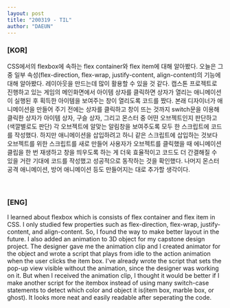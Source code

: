 ```yaml
---
layout: post
title: "200319 - TIL"
author: "DAEUN"
---
```


### [KOR]
CSS에서의 flexbox에 속하는 flex container와 flex item에 대해 알아봤다. 오늘은 그 중 일부 속성(flex-direction, flex-wrap, justify-content, align-content)의 기능에 대해 알아봤다. 레이아웃을 만드는데 많이 활용할 수 있을 것 같다. 캡스톤 프로젝트로 진행하고 있는 게임의 메인화면에서 아이템 상자를 클릭하면 상자가 열리는 애니메이션이 실행된 후 획득한 아이템을 보여주는 창이 열리도록 코드를 짰다. 본래 디자이너가 애니메이션을 만들어 주기 전에는 상자를 클릭하고 창이 뜨는 것까지 switch문을 이용해 클릭한 상자가 아이템 상자, 구슬 상자, 그리고 몬스터 중 어떤 오브젝트인지 판단하고(색깔별로도 판단) 각 오브젝트에 알맞는 알림창을 보여주도록 모두 한 스크립트에 코드를 작성했다. 하지만 애니메이션을 삽입하려고 하니 같은 스크립트에 삽입하는 것보다 오브젝트를 위한 스크립트를 새로 만들어 사용자가 오브젝트를 클릭했을 때 에니메이션 클립을 한 번 재생하고 창을 띄우도록 하는 게 더욱 효율적이고 코드도 더 간결해질 수 있을 거란 기대에 코드를 작성했고 성공적으로 동작하는 것을 확인했다. 나머지 몬스터 공격 애니메이션, 방어 애니메이션 등도 만들어지는 대로 추가할 생각이다.
<br><br><br>
### [ENG]
I learned about flexbox which is consists of flex container and flex item in CSS. I only studied few properties such as flex-direction, flex-wrap, justify-content, and align-content. So, I found the way to make better layout in the future. I also added an animation to 3D object for my capstone design project. The designer gave me the animation clip and I created animator for the object and wrote a script that plays from idle to the action animation when the user clicks the item box. I've already wrote the script that sets the pop-up view visible without the animation, since the designer was working on it. But when I received the animation clip, I thought it would be better if I make another script for the itembox instead of using many switch-case statements to detect which color and object it is(item box, marble box, or ghost). It looks more neat and easily readable after seperating the code.